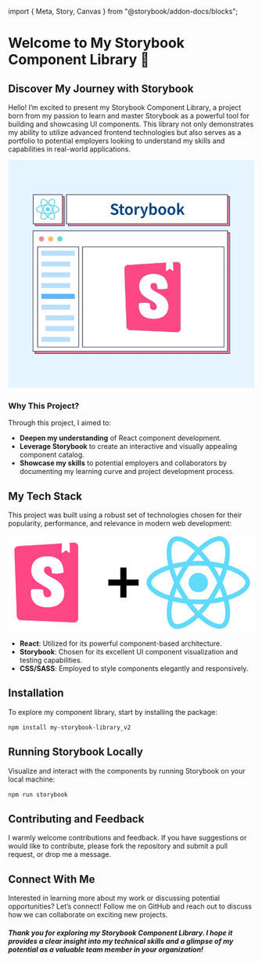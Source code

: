 import { Meta, Story, Canvas } from "@storybook/addon-docs/blocks";

<Meta title="Introduction/Welcome" />

# Welcome to My Storybook Component Library 🌟

## Discover My Journey with Storybook

Hello! I’m excited to present my Storybook Component Library, a project born from my passion to learn and master Storybook as a powerful tool for building and showcasing UI components. This library not only demonstrates my ability to utilize advanced frontend technologies but also serves as a portfolio to potential employers looking to understand my skills and capabilities in real-world applications.

![Banner Image](public/sb-banner.jpg)

### Why This Project?

Through this project, I aimed to:

- **Deepen my understanding** of React component development.
- **Leverage Storybook** to create an interactive and visually appealing component catalog.
- **Showcase my skills** to potential employers and collaborators by documenting my learning curve and project development process.

## My Tech Stack

This project was built using a robust set of technologies chosen for their popularity, performance, and relevance in modern web development:

![Tech Stack Image](public/tech-stack.png)

- **React**: Utilized for its powerful component-based architecture.
- **Storybook**: Chosen for its excellent UI component visualization and testing capabilities.
- **CSS/SASS**: Employed to style components elegantly and responsively.

## Installation

To explore my component library, start by installing the package:

```bash
npm install my-storybook-library_v2
```

## Running Storybook Locally

Visualize and interact with the components by running Storybook on your local machine:

```bash
npm run storybook
```

## Contributing and Feedback

I warmly welcome contributions and feedback. If you have suggestions or would like to contribute, please fork the repository and submit a pull request, or drop me a message.

## Connect With Me

Interested in learning more about my work or discussing potential opportunities? Let’s connect! Follow me on GitHub and reach out to discuss how we can collaborate on exciting new projects.

##### Thank you for exploring my Storybook Component Library. I hope it provides a clear insight into my technical skills and a glimpse of my potential as a valuable team member in your organization!
